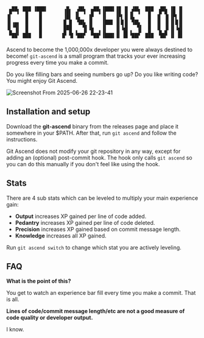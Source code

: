 ```
  ▄▄  ▄▄▄ ▗▄▄▄▖       ▄   ▗▄▖   ▄▄ ▗▄▄▄▖▗▄ ▗▖ ▗▄▖  ▄▄▄  ▗▄▖ ▗▄ ▗▖
 █▀▀▌ ▀█▀ ▝▀█▀▘      ▐█▌ ▗▛▀▜  █▀▀▌▐▛▀▀▘▐█ ▐▌▗▛▀▜  ▀█▀  █▀█ ▐█ ▐▌
▐▌     █    █        ▐█▌ ▐▙   ▐▛   ▐▌   ▐▛▌▐▌▐▙     █  ▐▌ ▐▌▐▛▌▐▌
▐▌▗▄▖  █    █        █ █  ▜█▙ ▐▌   ▐███ ▐▌█▐▌ ▜█▙   █  ▐▌ ▐▌▐▌█▐▌
▐▌▝▜▌  █    █        ███    ▜▌▐▙   ▐▌   ▐▌▐▟▌   ▜▌  █  ▐▌ ▐▌▐▌▐▟▌
 █▄▟▌ ▄█▄   █       ▗█ █▖▐▄▄▟▘ █▄▄▌▐▙▄▄▖▐▌ █▌▐▄▄▟▘ ▄█▄  █▄█ ▐▌ █▌
  ▀▀  ▀▀▀   ▀       ▝▘ ▝▘ ▀▀▘   ▀▀ ▝▀▀▀▘▝▘ ▀▘ ▀▀▘  ▀▀▀  ▝▀▘ ▝▘ ▀▘
```
Ascend to become the 1,000,000x developer you were always destined to become! `git-ascend` is a small program that tracks your ever increasing progress every time you make a commit. 

Do you like filling bars and seeing numbers go up? Do you like writing code? You might enjoy Git Ascend.

![Screenshot From 2025-06-26 22-23-41](https://github.com/user-attachments/assets/46947df2-a4a1-43ae-bc4c-6653d9efbfec)

## Installation and setup
Download the **git-ascend** binary from the releases page and place it somewhere in your $PATH. After that, run `git ascend` and follow the instructions.

Git Ascend does not modify your git repository in any way, except for adding an (optional) post-commit hook. The hook only calls `git ascend` so you can do this manually if you don't feel like using the hook.

## Stats
There are 4 sub stats which can be leveled to multiply your main experience gain:

* **Output** increases XP gained per line of code added.
* **Pedantry** increases XP gained per line of code deleted.
* **Precision** increases XP gained based on commit message length.
* **Knowledge** increases all XP gained.

Run `git ascend switch` to change which stat you are actively leveling.

## FAQ
**What is the point of this?**

You get to watch an experience bar fill every time you make a commit. That is all.

**Lines of code/commit message length/etc are not a good measure of code quality or developer output.**

I know.
